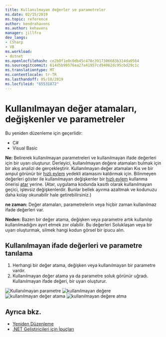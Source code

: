 ```yaml
---
title: Kullanılmayan değerler ve parametreler
ms.date: 02/15/2019
ms.topic: reference
author: kendrahavens
ms.author: kehavens
manager: jillfra
dev_langs:
- CSharp
- VB
ms.workload:
- dotnet
ms.openlocfilehash: ce2b0f1e0c0db45c478c3917306683b314da0564
ms.sourcegitcommit: 614d5b99576ea27a41957cd94062dc95cbd29c1c
ms.translationtype: MT
ms.contentlocale: tr-TR
ms.lasthandoff: 05/10/2019
ms.locfileid: "65531872"
---
```

# <a name="unused-value-assignments-variables-and-parameters"></a>Kullanılmayan değer atamaları, değişkenler ve parametreler

Bu yeniden düzenleme için geçerlidir:

- C#
- Visual Basic

**Ne:** Belirerek kullanılmayan parametreleri ve kullanılmayan ifade değerleri için bir uyarı oluşturur. Derleyici, kullanılmayan değere atamaları bulmak için bir akış analizi de gerçekleştirir. Kullanılmayan değer atamaları Kıs ve bir ampul görünür bir [hızlı eylem](../quick-actions.md) yedekli atamasını kaldırmak için. Bilinmeyen değerleri göster ile kullanılmayan değişkenler bir [hızlı eylem](../quick-actions.md) kullanma önerisi [atar](/dotnet/csharp/discards) yerine. (Atar, uygulama kodunda kasıtlı olarak kullanılmayan geçici, işlevsiz değişkenlerdir. Bunlar bellek ayırma azaltmak ve kodunuzu daha kolay okunabilir hale getirebilirsiniz.)

**ne zaman:** Değer atamaları, parametrelerin veya hiçbir zaman kullanılmaz ifade değerleri var.

**Neden:** Bazen bir değer atama, değişken veya parametre artık kullanılıp kullanılmadığını ayırt etmek zor olabilir. Bu değerleri Soluklaşan veya bir uyarı oluşturmak, silmek hangi kodun görsel bir ipucu alın.

## <a name="unused-expression-values-and-parameters-diagnostic"></a>Kullanılmayan ifade değerleri ve parametre tanılama

1. Herhangi bir değer atama, değişken veya kullanılmayan bir parametre vardır.
2. Kullanılmayan değer atama ya da parametre soluk görünür uğradı. Kullanılmayan ifade değeri, bir uyarı oluşturur.

  ![Kullanılmayan parametre](media/unused-parameter.png)
  ![kullanılmayan değere](media/unused-value.png)
  ![kullanılmayan değer atama](media/unused-value-assignment.png)
  ![kullanılmayan değere atma](media/unused-value-discard.png)

## <a name="see-also"></a>Ayrıca bkz.

- [Yeniden Düzenleme](../refactoring-in-visual-studio.md)
- [.NET Geliştiricileri için İpuçları](../csharp-developer-productivity.md)
